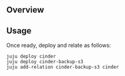 Overview
--------

Usage
-----

Once ready, deploy and relate as follows:

    juju deploy cinder
    juju deploy cinder-backup-s3
    juju add-relation cinder-backup-s3 cinder

